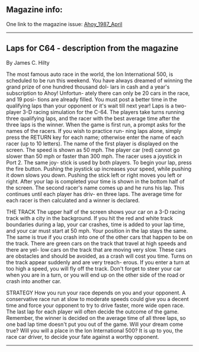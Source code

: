 ## Magazine info: 
One link to the magazine issue:  [Ahoy_1987_April](https://archive.org/details/Ahoy_Issue_40_1987-04_Ion_International_US)
____

## Laps for C64 - description from the magazine

By James C. Hilty

The most famous auto race in the world, the Ion International 500, is scheduled to be run this weekend. You have always dreamed of winning the grand prize of one hundred thousand dol- lars in cash and a year's subscription to Ahoy! Unfortun- ately there can only be 20 cars in the race, and 19 posi- tions are already filled. You must post a better time in the qualifying laps than your opponent or it's wait till next year!
Laps is a two-player 3-D racing simulation for the C-64. The players take turns running three qualifying laps, and the racer with the best average time after the three laps is the winner. When the game is first run, a prompt asks for the names of the racers. If you wish to practice run- ning laps alone, simply press the RETURN key for each name; otherwise enter the name of each racer (up to 10 letters). The name of the first player is displayed on the screen. The speed is shown as 50 mph. The player car (red) cannot go slower than 50 mph or faster than 300 mph. The racer uses a joystick in Port 2. The same joy- stick is used by both players. To begin your lap, press the fire button. Pushing the joystick up increases your speed, while pushing it down slows you down. Pushing the stick left or right moves you left or right. After your lap is completed your time is shown in the bottom half of the screen. The second racer's name comes up and he runs his lap. This continues until each player has driv- en three laps. The average time for each racer is then calculated and a winner is declared.

THE TRACK
The upper half of the screen shows your car on a 3-D racing track with a city in the background. If you hit the red and white track boundaries during a lap, your car crashes, time is added to your lap time, and your car must start at 50 mph. Your position in the lap stays the same. The same is true if you crash into one of the other cars that happen to be on the track. There are green cars on the track that travel at high speeds and there are yel- low cars on the track that are moving very slow. These cars are obstacles and should be avoided, as a crash will cost you time.
Turns on the track appear suddenly and are very treach- erous. If you enter a turn at too high a speed, you will fly off the track. Don't forget to steer your car when you are in a turn, or you will end up on the other side of the road or crash into another car.

STRATEGY
How you run your race depends on you and your opponent. A conservative race run at slow to moderate speeds could give you a decent time and force your opponent to try to drive faster, more wide open race. The last lap for each player will often decide the outcome of the game. Remember, the winner is decided on the average time of all three laps, so one bad lap time doesn't put you out of the game.
Will your dream come true? Will you will a place in the Ion International 500? It is up to you, the race car driver, to decide your fate against a worthy opponent.
____
